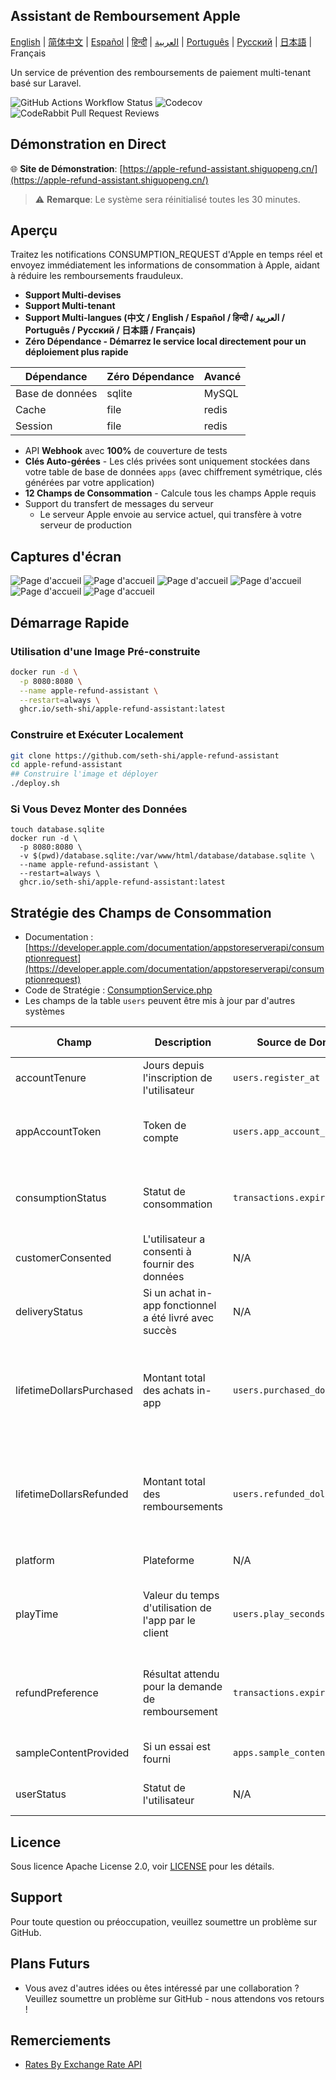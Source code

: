
## Assistant de Remboursement Apple

[English](./README.md) | [简体中文](./README.zh.md) | [Español](./README.es.md) | [हिन्दी](./README.hi.md) | [العربية](./README.ar.md) | [Português](./README.pt.md) | [Русский](./README.ru.md) | [日本語](./README.ja.md) | Français

Un service de prévention des remboursements de paiement multi-tenant basé sur Laravel.

![GitHub Actions Workflow Status](https://img.shields.io/github/actions/workflow/status/seth-shi/apple-refund-assistant/laravel.yml)
![Codecov](https://img.shields.io/codecov/c/github/seth-shi/apple-refund-assistant)
![CodeRabbit Pull Request Reviews](https://img.shields.io/coderabbit/prs/github/seth-shi/apple-refund-assistant?utm_source=oss&utm_medium=github&utm_campaign=seth-shi%2Fapple-refund-assistant&labelColor=171717&color=FF570A&link=https%3A%2F%2Fcoderabbit.ai&label=CodeRabbit+Reviews)

## Démonstration en Direct

🌐 **Site de Démonstration**: [https://apple-refund-assistant.shiguopeng.cn/](https://apple-refund-assistant.shiguopeng.cn/)

> ⚠️ **Remarque**: Le système sera réinitialisé toutes les 30 minutes.

## Aperçu

Traitez les notifications CONSUMPTION_REQUEST d'Apple en temps réel et envoyez immédiatement les informations de consommation à Apple, aidant à réduire les remboursements frauduleux.


- **Support Multi-devises**
- **Support Multi-tenant**
- **Support Multi-langues (中文 / English / Español / हिन्दी / العربية / Português / Русский / 日本語 / Français)**
- **Zéro Dépendance - Démarrez le service local directement pour un déploiement plus rapide**

| Dépendance | Zéro Dépendance |  Avancé   |
|-----|--|-----|
|  Base de données   | sqlite | MySQL |
|  Cache   | file | redis  |
|   Session | file |  redis   |
- API **Webhook** avec **100%** de couverture de tests
- **Clés Auto-gérées** - Les clés privées sont uniquement stockées dans votre table de base de données `apps` (avec chiffrement symétrique, clés générées par votre application)
- **12 Champs de Consommation** - Calcule tous les champs Apple requis
- Support du transfert de messages du serveur
  - Le serveur Apple envoie au service actuel, qui transfère à votre serveur de production

 
## Captures d'écran
![Page d'accueil](assets/0.png)
![Page d'accueil](assets/1.png)
![Page d'accueil](assets/2.png)
![Page d'accueil](assets/3.png)
![Page d'accueil](assets/4.png)
![Page d'accueil](assets/5.png)


## Démarrage Rapide
### Utilisation d'une Image Pré-construite
```bash
docker run -d \
  -p 8080:8080 \
  --name apple-refund-assistant \
  --restart=always \
  ghcr.io/seth-shi/apple-refund-assistant:latest
```


### Construire et Exécuter Localement
```bash
git clone https://github.com/seth-shi/apple-refund-assistant
cd apple-refund-assistant
## Construire l'image et déployer
./deploy.sh
```

### Si Vous Devez Monter des Données
```
touch database.sqlite
docker run -d \
  -p 8080:8080 \
  -v $(pwd)/database.sqlite:/var/www/html/database/database.sqlite \
  --name apple-refund-assistant \
  --restart=always \
  ghcr.io/seth-shi/apple-refund-assistant:latest
```

## Stratégie des Champs de Consommation
* Documentation : [https://developer.apple.com/documentation/appstoreserverapi/consumptionrequest](https://developer.apple.com/documentation/appstoreserverapi/consumptionrequest)
* Code de Stratégie : [ConsumptionService.php](./app/Services/ConsumptionService.php) 
* Les champs de la table `users` peuvent être mis à jour par d'autres systèmes

| Champ                       | Description                | Source de Données                          | Règle de Calcul                                                                                           |
|--------------------------|-------------------|--------------------------------|------------------------------------------------------------------------------------------------|
| accountTenure            | Jours depuis l'inscription de l'utilisateur            | `users.register_at`            | Temps actuel moins temps d'inscription                                                                                     |
| appAccountToken          | Token de compte          | `users.app_account_token`      | [Doit être transmis lorsque le client crée la commande](https://developer.apple.com/documentation/StoreKit/Transaction/appAccountToken) |
| consumptionStatus        | Statut de consommation              | `transactions.expiration_date` | Comparer avec le temps actuel, retourner consommé si expiré                                                                              |
| customerConsented        | L'utilisateur a consenti à fournir des données          | N/A                              | Codé en dur `true`                                                                                       |
| deliveryStatus           | Si un achat in-app fonctionnel a été livré avec succès | N/A                              | Codé en dur `0` (livraison normale)                                                                                    |
| lifetimeDollarsPurchased | Montant total des achats in-app             | `users.purchased_dollars`      | Accumulé en fonction des événements de transaction Apple, ou vous pouvez accumuler manuellement                                                                        |
| lifetimeDollarsRefunded  | Montant total des remboursements             | `users.refunded_dollars`       | Accumulé en fonction des événements de remboursement Apple, ou vous pouvez accumuler manuellement                                                                        |
| platform                 | Plateforme                | N/A                              | Codé en dur `1` (apple)                                                                                   |
| playTime                 | Valeur du temps d'utilisation de l'app par le client        | `users.play_seconds`           | Votre système doit prendre en charge la mise à jour de ce champ, sinon c'est `0`                                                                          |
| refundPreference         | Résultat attendu pour la demande de remboursement         | `transactions.expiration_date` | Comparer avec le temps actuel, préférer rejeter le remboursement si expiré                                                                             |
| sampleContentProvided    | Si un essai est fourni            | `apps.sample_content_provided` | Configurer lors de la création de l'app                                                                                      |
| userStatus               | Statut de l'utilisateur              | N/A                              | Codé en dur `1` (utilisateur normal)                                                                                   |



## Licence

Sous licence Apache License 2.0, voir [LICENSE](./LICENSE) pour les détails.

## Support

Pour toute question ou préoccupation, veuillez soumettre un problème sur GitHub.

## Plans Futurs
- Vous avez d'autres idées ou êtes intéressé par une collaboration ? Veuillez soumettre un problème sur GitHub - nous attendons vos retours !

## Remerciements
* [Rates By Exchange Rate API](https://www.exchangerate-api.com)

